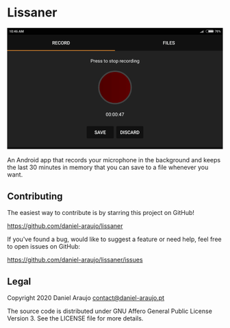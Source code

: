 # Lissaner

![Preview](preview.gif)

An Android app that records your microphone in the background and keeps the
last 30 minutes in memory that you can save to a file whenever you want.


## Contributing

The easiest way to contribute is by starring this project on GitHub!

https://github.com/daniel-araujo/lissaner

If you've found a bug, would like to suggest a feature or need help, feel free
to open issues on GitHub:

https://github.com/daniel-araujo/lissaner/issues


## Legal

Copyright 2020 Daniel Araujo <contact@daniel-araujo.pt>

The source code is distributed under GNU Affero General Public License Version
3. See the LICENSE file for more details.
